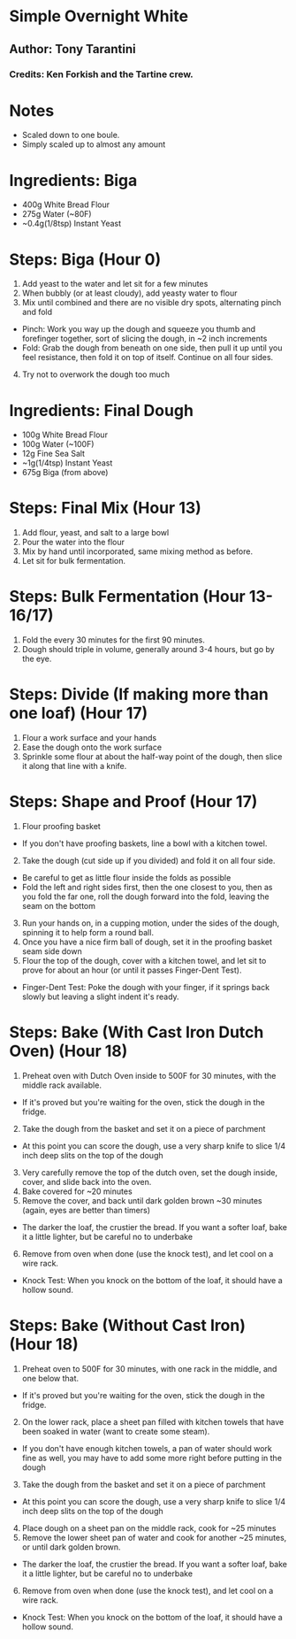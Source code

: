 # Simple Overnight White
## Author: Tony Tarantini
### Credits: Ken Forkish and the Tartine crew.

# Notes
 * Scaled down to one boule.
 * Simply scaled up to almost any amount

# Ingredients: Biga
 * 400g White Bread Flour
 * 275g Water (~80F)
 * ~0.4g(1/8tsp) Instant Yeast

# Steps: Biga (Hour 0)
 1. Add yeast to the water and let sit for a few minutes
 2. When bubbly (or at least cloudy), add yeasty water to flour
 3. Mix until combined and there are no visible dry spots, alternating pinch and fold
  * Pinch: Work you way up the dough and squeeze you thumb and forefinger together, sort of slicing the dough, in ~2 inch increments
  * Fold: Grab the dough from beneath on one side, then pull it up until you feel resistance, then fold it on top of itself. Continue on all four sides.
 4. Try not to overwork the dough too much

# Ingredients: Final Dough
 * 100g White Bread Flour
 * 100g Water (~100F)
 * 12g Fine Sea Salt
 * ~1g(1/4tsp) Instant Yeast
 * 675g Biga (from above)

# Steps: Final Mix (Hour 13)
 1. Add flour, yeast, and salt to a large bowl
 2. Pour the water into the flour
 3. Mix by hand until incorporated, same mixing method as before.
 4. Let sit for bulk fermentation.

# Steps: Bulk Fermentation (Hour 13-16/17)
 1. Fold the every 30 minutes for the first 90 minutes.
 2. Dough should triple in volume, generally around 3-4 hours, but go by the eye.

# Steps: Divide (If making more than one loaf) (Hour 17)
 1. Flour a work surface and your hands
 2. Ease the dough onto the work surface
 3. Sprinkle some flour at about the half-way point of the dough, then slice it along that line with a knife.

# Steps: Shape and Proof (Hour 17)
 1. Flour proofing basket
  * If you don't have proofing baskets, line a bowl with a kitchen towel.
 2. Take the dough (cut side up if you divided) and fold it on all four side.
  * Be careful to get as little flour inside the folds as possible
  * Fold the left and right sides first, then the one closest to you, then as you fold the far one, roll the dough forward into the fold, leaving the seam on the bottom
 3. Run your hands on, in a cupping motion, under the sides of the dough, spinning it to help form a round ball.
 4. Once you have a nice firm ball of dough, set it in the proofing basket seam side down
 5. Flour the top of the dough, cover with a kitchen towel, and let sit to prove for about an hour (or until it passes Finger-Dent Test).
  * Finger-Dent Test: Poke the dough with your finger, if it springs back slowly but leaving a slight indent it's ready.

# Steps: Bake (With Cast Iron Dutch Oven) (Hour 18)
 1. Preheat oven with Dutch Oven inside to 500F for 30 minutes, with the middle rack available.
  * If it's proved but you're waiting for the oven, stick the dough in the fridge.
 2. Take the dough from the basket and set it on a piece of parchment
  * At this point you can score the dough, use a very sharp knife to slice 1/4 inch deep slits on the top of the dough
 3. Very carefully remove the top of the dutch oven, set the dough inside, cover, and slide back into the oven.
 4. Bake covered for ~20 minutes
 5. Remove the cover, and back until dark golden brown ~30 minutes (again, eyes are better than timers)
  * The darker the loaf, the crustier the bread. If you want a softer loaf, bake it a little lighter, but be careful no to underbake
  6. Remove from oven when done (use the knock test), and let cool on a wire rack.
   * Knock Test: When you knock on the bottom of the loaf, it should have a hollow sound.

# Steps: Bake (Without Cast Iron) (Hour 18)
1. Preheat oven to 500F for 30 minutes, with one rack in the middle, and one below that.
 * If it's proved but you're waiting for the oven, stick the dough in the fridge.
2. On the lower rack, place a sheet pan filled with kitchen towels that have been soaked in water (want to create some steam).
 * If you don't have enough kitchen towels, a pan of water should work fine as well, you may have to add some more right before putting in the dough
3. Take the dough from the basket and set it on a piece of parchment
 * At this point you can score the dough, use a very sharp knife to slice 1/4 inch deep slits on the top of the dough
4. Place dough on a sheet pan on the middle rack, cook for ~25 minutes
5. Remove the lower sheet pan of water and cook for another ~25 minutes, or until dark golden brown.
 * The darker the loaf, the crustier the bread. If you want a softer loaf, bake it a little lighter, but be careful no to underbake
6. Remove from oven when done (use the knock test), and let cool on a wire rack.
 * Knock Test: When you knock on the bottom of the loaf, it should have a hollow sound.
